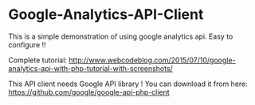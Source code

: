 # Google-Analytics-API-Client

This is a simple demonstration of using google analytics api. Easy to configure !!

Complete tutorial: http://www.webcodeblog.com/2015/07/10/google-analytics-api-with-php-tutorial-with-screenshots/

This API client needs Google API library ! You can download it from here: https://github.com/google/google-api-php-client
